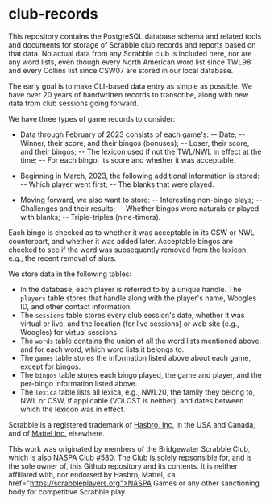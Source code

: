 # club-records
This repository contains the PostgreSQL database schema and related tools and documents for storage of Scrabble club records and reports based on that data. No actual data from any Scrabble club is included here, nor are any word lists, even though every North American word list since TWL98 and every Collins list since CSW07 are stored in our local database.

The early goal is to make CLI-based data entry as simple as possible. We have over 20 years of handwritten records to transcribe, along with new data from club sessions going forward.

We have three types of game records to consider:
- Data through February of 2023 consists of each game's:
-- Date;
-- Winner, their score, and their bingos (bonuses);
-- Loser, their score, and their bingos;
-- The lexicon used if not the TWL/NWL in effect at the time;
-- For each bingo, its score and whether it was acceptable.

- Beginning in March, 2023, the following additional information is stored:
-- Which player went first;
-- The blanks that were played.

- Moving forward, we also want to store:
-- Interesting non-bingo plays;
-- Challenges and their results;
-- Whether bingos were naturals or played with blanks;
-- Triple-triples (nine-timers).

Each bingo is checked as to whether it was acceptable in its CSW or NWL counterpart, and whether it was added later. Acceptable bingos are checked to see if the word was subsequently removed from the lexicon, e.g., the recent removal of slurs.

We store data in the following tables:
* In the database, each player is referred to by a unique handle. The `players` table stores that handle along with the player's name, Woogles ID, and other contact information.
* The `sessions` table stores every club session's date, whether it was virtual or live, and the location (for live sessions) or web site (e.g., Woogles) for virtual sessions.
* The `words` table contains the union of all the word lists mentioned above, and for each word, which word lists it belongs to.
* The `games` table stores the information listed above about each game, except for bingos.
* The `bingos` table stores each bingo played, the game and player, and the per-bingo information listed above.
* The `lexica` table lists all lexica, e.g., NWL20, the family they belong to, NWL or CSW, if applicable (VOLOST is neither), and dates between which the lexicon was in effect.

Scrabble is a registered trademark of <a href="https://shop.hasbro.com/scrabble">Hasbro, Inc.</a> in the USA and Canada, and of <a href="https://shopping.mattel.com/en-gb/collections/scrabble">Mattel Inc.</a> elsewhere.

This work was originated by members of the Bridgewater Scrabble Club, which is also <a href="https://www.bridgewaterscrabble.org">NASPA Club #580</a>. The Club is solely repsonsible for, and is the sole owner of, this Github repository and its contents. It is neither affiliated with, nor endorsed by Hasbro, Mattel, <a href=\"https://scrabbleplayers.org">NASPA Games</a> or any other sanctioning body for competitive Scrabble play.
